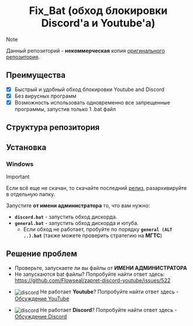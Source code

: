 <h1 align="center">Fix_Bat (обход блокировки Discord'а и Youtube'а)</h1>

> [!NOTE]  
> Данный репозиторий - **некоммерческая** копия [оригинального репозитория](https://github.com/bol-van/zapret).

## Преимущества
- [x] Быстрый и удобный обход блокировки Youtube and Discord
- [x] Без вирусных программ
- [x] Возможность использовать одновременно все запрещенные программы, запустив только 1 .bat файл

## Структура репозитория
[](https://avatars.dzeninfra.ru/get-zen_doc/271828/pub_670e1e869f99bb0f3f64d3cc_678e53f871feae4844541b60/scale_1200)
## Установка
### Windows
> [!IMPORTANT]  
> Если всё еще не скачан, то скачайте последний [релиз](https://github.com/Flowseal/zapret-discord-youtube/releases), разархивируйте в отдельную папку.

Запустите **от имени администратора** то, что вам нужно:
- **`discord.bat`** - запустить обход дискорда.
- **`general.bat`** - запустить обход дискорда и ютуба.
  * Если обход не работает, пробуйте по порядку **`general (ALT ..).bat`** (также можете проверить стратегию на **МГТС**)
## Решение проблем

- Проверьте, запускаете ли вы файлы от **ИМЕНИ АДМИНИСТРАТОРА**
- Не запускаются bat файлы? Попробуйте найти ответ здесь: https://github.com/Flowseal/zapret-discord-youtube/issues/522
- <p style="text-align: left;">
    <img src="https://cdn-icons-png.flaticon.com/16/3670/3670147.png" alt="discord" style="vertical-align: middle;"/>
    Не работает <strong>Youtube</strong>? Попробуйте найти ответ здесь - 
    <a href="https://github.com/Flowseal/zapret-discord-youtube/discussions/251">Обсуждение YouTube</a>
  </p>
- <p style="text-align: left;">
    <img src="https://cdn-icons-png.flaticon.com/16/906/906361.png" alt="discord" style="vertical-align: middle;"/>
    Не работает <strong>Discord</strong>? Попробуйте найти ответ здесь - 
    <a href="https://github.com/Flowseal/zapret-discord-youtube/discussions/252">Обсуждение Discord</a>
  </p>

